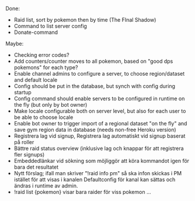 Done:

* Raid list, sort by pokemon then by time (The FInal Shadow)
* Command to list server config
* Donate-command

Maybe:

* Checking error codes?
* Add counters/counter moves to all pokemon, based on "good dps pokemons" for each type?
* Enable channel admins to configure a server, to choose region/dataset and default locale
* Config should be put in the database, but synch with config during startup
* Config command should enable servers to be configured in runtime on the fly (but only by bot owner)
* Make locale configurable both on server level, but also for each user to be able to choose locale
* Enable bot owner to trigger import of a regional dataset "on the fly" and save gym region data in database 
(needs non-free Heroku version)
* Registrera lag vid signup, Registrera lag automatiskt vid signup baserat på roller
* Bättre raid status overview (inklusive lag och knappar för att registrera fler signups)
* Embeddedlänkar vid sökning som möjliggör att köra kommandot igen för bara det resultatet
* Nytt förslag; ifall man skriver "!raid info pm" så ska infon skickas i PM istället för att visas i kanalen
Defaultconfig för kanal kan sättas och ändras i runtime av admin.
* !raid list {pokemon} visar bara raider för viss pokemon
...
